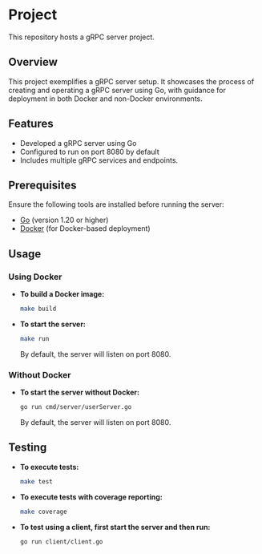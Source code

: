 # Project

This repository hosts a gRPC server project.

## Overview

This project exemplifies a gRPC server setup. It showcases the process of creating and operating a gRPC server using Go, with guidance for deployment in both Docker and non-Docker environments.

## Features

- Developed a gRPC server using Go
- Configured to run on port 8080 by default
- Includes multiple gRPC services and endpoints.

## Prerequisites

Ensure the following tools are installed before running the server:

- [Go](https://golang.org/dl/) (version 1.20 or higher)
- [Docker](https://www.docker.com/get-started) (for Docker-based deployment)

## Usage

### Using Docker

- **To build a Docker image:**

    ```bash
    make build
    ```

- **To start the server:**

    ```bash
    make run
    ```

    By default, the server will listen on port 8080.

### Without Docker

- **To start the server without Docker:**

    ```bash
    go run cmd/server/userServer.go
    ```

    By default, the server will listen on port 8080.

## Testing

- **To execute tests:**

    ```bash
    make test
    ```

- **To execute tests with coverage reporting:**

    ```bash
    make coverage
    ```

- **To test using a client, first start the server and then run:**

    ```bash
    go run client/client.go
    ```
